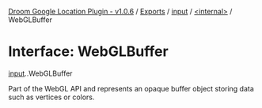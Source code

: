 [Droom Google Location Plugin - v1.0.6](../README.md) / [Exports](../modules.md) / [input](../modules/input.md) / [<internal\>](../modules/input._internal_.md) / WebGLBuffer

# Interface: WebGLBuffer

[input](../modules/input.md).[<internal>](../modules/input._internal_.md).WebGLBuffer

Part of the WebGL API and represents an opaque buffer object storing data such as vertices or colors.
